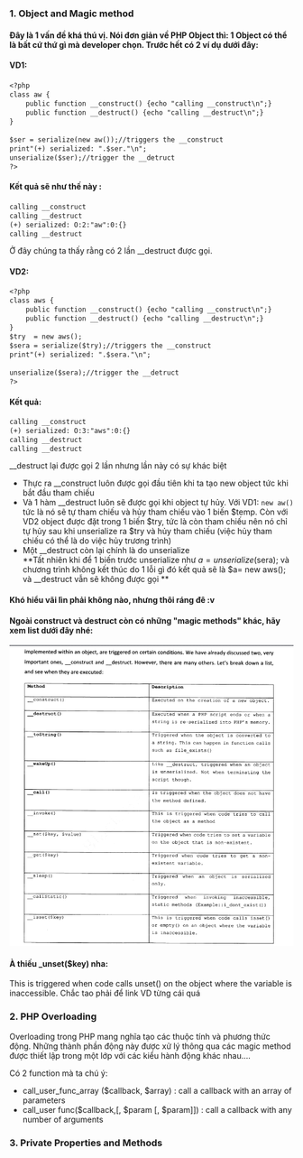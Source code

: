 ### 1. Object and Magic method
#### Đây là 1 vấn đề khá thú vị. Nói đơn giản về PHP Object thì: 1 Object có thể là bất cứ thứ gì mà developer chọn. Trước hết có 2 ví dụ dưới đây:

#### VD1:
```
<?php
class aw {
	public function __construct() {echo "calling __construct\n";}
	public function __destruct() {echo "calling __destruct\n";}
}

$ser = serialize(new aw());//triggers the __construct
print"(+) serialized: ".$ser."\n";
unserialize($ser);//trigger the __detruct
?>

```
#### Kết quả sẽ như thế này :
```
calling __construct
calling __destruct
(+) serialized: O:2:"aw":0:{}
calling __destruct

```

Ở đây chúng ta thấy rằng có 2 lần \_\_destruct được gọi.

#### VD2:
```
<?php
class aws {
	public function __construct() {echo "calling __construct\n";}
	public function __destruct() {echo "calling __destruct\n";}
}
$try  = new aws();
$sera = serialize($try);//triggers the __construct
print"(+) serialized: ".$sera."\n";

unserialize($sera);//trigger the __detruct
?>
```
#### Kết quả:
```
calling __construct
(+) serialized: O:3:"aws":0:{}
calling __destruct
calling __destruct
```

\_\_destruct lại được gọi 2 lần nhưng lần này có sự khác biệt
- Thực ra \_\_construct luôn được gọi đầu tiên khi ta tạo new object tức khi bắt đầu tham chiếu
- Và 1 hàm \_\_destruct luôn sẽ được gọi khi object tự hủy. Với VD1: `new aw()` tức là nó sẽ tự tham chiếu và hủy tham chiếu vào 1 biến $temp. Còn với VD2 object được đặt trong 1 biến $try, tức là còn tham chiếu nên nó chỉ tự hủy sau khi unserialize ra $try và hủy tham chiếu (việc hủy tham chiếu có thể là do việc hủy trương trình)
- Một \_\_destruct còn lại chính là do unserialize  
**Tất nhiên khi để 1 biến trước unserialize như $a=unserialize($sera); và chương trình không kết thúc do 1 lỗi gì đó kết quả sẽ là $a= new aws(); và __destruct vẫn sẽ không được gọi **

#### Khó hiểu vãi lìn phải không nào, nhưng thôi ráng đê :v

#### Ngoài construct và destruct còn có những "magic methods" khác, hãy xem list dưới đây nhé:

<img src="https://github.com/phulelouch/All_Web_CTF/blob/master/PHP/Pics/php_magic_method.png">

#### À thiếu \_unset($key) nha:
This is triggered when code calls unset() on the object where the variable is inaccessible.
Chắc tao phải để link VD từng cái quá

### 2. PHP Overloading

Overloading trong PHP mang nghĩa tạo các thuộc tính và phương thức động. Những thành phần động này được xử lý thông qua các magic method được thiết lập trong một lớp với các kiểu hành động khác nhau....

Có 2 function mà ta chú ý:
- call_user_func_array ($callback, $array) : call a callback with an array of parameters
- call_user func($callback,[, $param [, $param]]) : call a callback with any number of arguments

### 3. Private Properties and Methods


